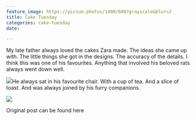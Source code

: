 ```yaml
---
feature_image: https://picsum.photos/1400/600?grayscale&blur=2
title: Cake Tuesday
categories: cake-tuesday
date: 

---
```

My late father always loved the cakes Zara made. The ideas she came up with. The little things she got in the designs. The accuracy of the details. I think this was one of his favourites. Anything that involved his beloved rats always went down well.

![](https://res.cloudinary.com/paddysplace/image/upload/v1629101063/cake-tuesday/2005_0622Image0004_2_.0_az3tdi.jpg)He always sat in his favourite chair. With a cup of tea. And a slice of toast. And was always joined by his furry companions.

![](https://res.cloudinary.com/paddysplace/image/upload/v1629101063/cake-tuesday/2005_0622Image0009.0_h6gckb.jpg)

Original post can be found here